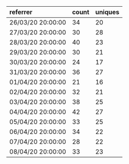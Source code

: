 | referrer          | count | uniques |
| :---------------- | :---- | :------ |
| 26/03/20 20:00:00 | 34    | 20      |
| 27/03/20 20:00:00 | 30    | 28      |
| 28/03/20 20:00:00 | 40    | 23      |
| 29/03/20 20:00:00 | 30    | 21      |
| 30/03/20 20:00:00 | 24    | 17      |
| 31/03/20 20:00:00 | 36    | 27      |
| 01/04/20 20:00:00 | 21    | 16      |
| 02/04/20 20:00:00 | 32    | 21      |
| 03/04/20 20:00:00 | 38    | 25      |
| 04/04/20 20:00:00 | 42    | 27      |
| 05/04/20 20:00:00 | 33    | 25      |
| 06/04/20 20:00:00 | 34    | 22      |
| 07/04/20 20:00:00 | 28    | 22      |
| 08/04/20 20:00:00 | 33    | 23      |